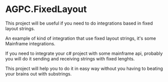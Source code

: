 # AGPC.FixedLayout

This project will be useful if you need to do integrations based in fixed layout strings. 

An example of kind of integration that use fixed layout strings, it's some Mainframe integrations.

If you need to integrate your c# project with some mainframe api, 
probably you will do it sending and receiving strings with fixed lenghts. 

This project will help you to do it in easy way without you having 
to beating your brains out with substrings.
